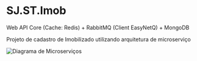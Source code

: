 # SJ.ST.Imob
Web API Core (Cache: Redis) + RabbitMQ (Client EasyNetQ) + MongoDB 

Projeto de cadastro de Imobilizado utilizando arquitetura de microserviço

![Diagrama de Microserviços](http://silveirajulio.com.br/Images/Diag-microservicos.jpg)
